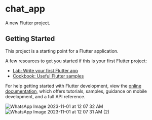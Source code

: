 # chat_app

A new Flutter project.

## Getting Started

This project is a starting point for a Flutter application.

A few resources to get you started if this is your first Flutter project:

- [Lab: Write your first Flutter app](https://docs.flutter.dev/get-started/codelab)
- [Cookbook: Useful Flutter samples](https://docs.flutter.dev/cookbook)

For help getting started with Flutter development, view the
[online documentation](https://docs.flutter.dev/), which offers tutorials,
samples, guidance on mobile development, and a full API reference.


![WhatsApp Image 2023-11-01 at 12 07 32 AM](https://github.com/yassabadr4/chat/assets/75986635/c9d033b9-6cfd-42bb-b8fd-eab49d42d2a4)
![WhatsApp Image 2023-11-01 at 12 07 31 AM (2)](https://github.com/yassabadr4/chat/assets/75986635/76460047-6b86-4c0e-86bc-f600beb02a11)
